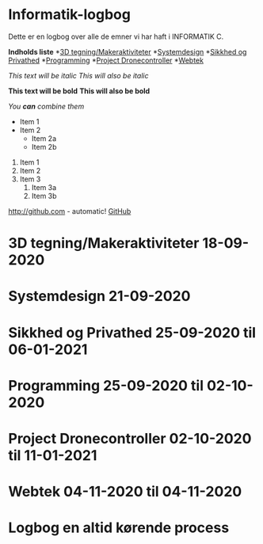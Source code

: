 # Informatik-logbog
Dette er en logbog over alle de emner vi har haft i INFORMATIK C.

__Indholds liste__
*[3D tegning/Makeraktiviteter](#3D_tegning/Makeraktiviteter)
*[Systemdesign](#Systemdesign)
*[Sikkhed og Privathed](#Sikkhed_og_Privathed)
*[Programming](#Programming)
*[Project Dronecontroller](#Project_Dronecontroller)
*[Webtek](#Webtek)

*This text will be italic*
_This will also be italic_

**This text will be bold**
__This will also be bold__

_You **can** combine them_

* Item 1
* Item 2
  * Item 2a
  * Item 2b

1. Item 1
1. Item 2
1. Item 3
   1. Item 3a
   1. Item 3b

http://github.com - automatic!
[GitHub](http://github.com)

# 3D tegning/Makeraktiviteter 18-09-2020

# Systemdesign 21-09-2020

# Sikkhed og Privathed 25-09-2020 til 06-01-2021

# Programming 25-09-2020 til 02-10-2020

# Project Dronecontroller 02-10-2020 til 11-01-2021

# Webtek 04-11-2020 til 04-11-2020

# Logbog en altid kørende process

